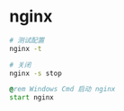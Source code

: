 # nginx

```bash
# 测试配置
nginx -t

# 关闭
nginx -s stop
```

```bat
@rem Windows Cmd 启动 nginx
start nginx
```
